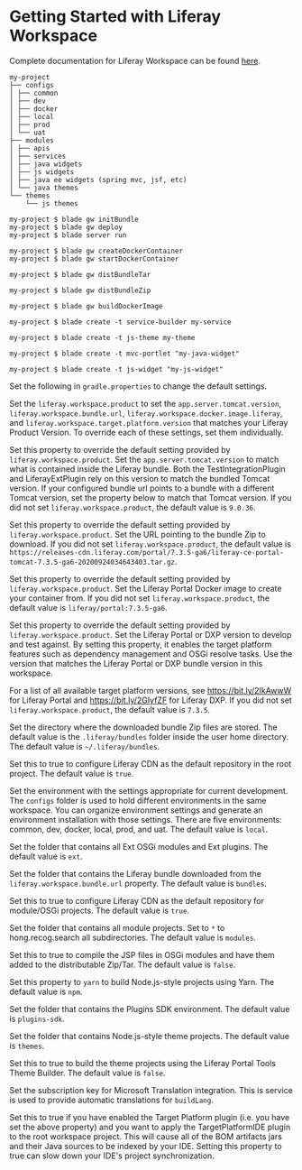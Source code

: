 # Getting Started with Liferay Workspace

Complete documentation for Liferay Workspace can be found
[here](https://learn.liferay.com/dxp/7.x/en/developing-applications/tooling/liferay-workspace.html).

```
my-project
├── configs
│ ├── common
│ ├── dev
│ ├── docker
│ ├── local
│ ├── prod
│ └── uat
├── modules
│ ├── apis
│ ├── services
│ ├── java widgets
│ ├── js widgets
│ ├── java ee widgets (spring mvc, jsf, etc)
│ └── java themes
└── themes
    └── js themes
```

```
my-project $ blade gw initBundle
my-project $ blade gw deploy   
my-project $ blade server run
```
```
my-project $ blade gw createDockerContainer
my-project $ blade gw startDockerContainer
```


```
my-project $ blade gw distBundleTar
```

```
my-project $ blade gw distBundleZip
```

```
my-project $ blade gw buildDockerImage
```


```
my-project $ blade create -t service-builder my-service
```

```
my-project $ blade create -t js-theme my-theme
```

```
my-project $ blade create -t mvc-portlet "my-java-widget"
```

```
my-project $ blade create -t js-widget "my-js-widget"
```


Set the following in `gradle.properties` to change the default settings.

Set the `liferay.workspace.product` to set the `app.server.tomcat.version`,
`liferay.workspace.bundle.url`, `liferay.workspace.docker.image.liferay`, and
`liferay.workspace.target.platform.version` that matches your Liferay Product
Version. To override each of these settings, set them individually.

Set this property to override the default setting provided by
`liferay.workspace.product`. Set the `app.server.tomcat.version` to match what
is contained inside the Liferay bundle. Both the TestIntegrationPlugin and
LiferayExtPlugin rely on this version to match the bundled Tomcat version. If
your configured bundle url points to a bundle with a different Tomcat version,
set the property below to match that Tomcat version. If you did not set
`liferay.workspace.product`, the default value is `9.0.36`.

Set this property to override the default setting provided by
`liferay.workspace.product`. Set the URL pointing to the bundle Zip to
download. If you did not set `liferay.workspace.product`, the default value is
`https://releases-cdn.liferay.com/portal/7.3.5-ga6/liferay-ce-portal-tomcat-7.3.5-ga6-20200924034643403.tar.gz`.

Set this property to override the default setting provided by
`liferay.workspace.product`. Set the Liferay Portal Docker image to create
your container from. If you did not set `liferay.workspace.product`, the
default value is `liferay/portal:7.3.5-ga6`.

Set this property to override the default setting provided by
`liferay.workspace.product`. Set the Liferay Portal or DXP version to
develop and test against. By setting this property, it enables the target
platform features such as dependency management and OSGi resolve tasks. Use the
version that matches the Liferay Portal or DXP bundle version in this workspace.

For a list of all available target platform versions, see
https://bit.ly/2IkAwwW for Liferay Portal and https://bit.ly/2GIyfZF for
Liferay DXP. If you did not set `liferay.workspace.product`, the default value
is `7.3.5`.

Set the directory where the downloaded bundle Zip files are stored. The default
value is the `.liferay/bundles` folder inside the user home directory. The
default value is `~/.liferay/bundles`.

Set this to true to configure Liferay CDN as the default repository in the root
project. The default value is `true`.

Set the environment with the settings appropriate for current development. The
`configs` folder is used to hold different environments in the same workspace.
You can organize environment settings and generate an environment installation
with those settings. There are five environments: common, dev, docker, local,
prod, and uat. The default value is `local`.

Set the folder that contains all Ext OSGi modules and Ext plugins. The default
value is `ext`.

Set the folder that contains the Liferay bundle downloaded from the
`liferay.workspace.bundle.url` property. The default value is `bundles`.

Set this to true to configure Liferay CDN as the default repository for
module/OSGi projects. The default value is `true`.

Set the folder that contains all module projects. Set to `*` to hong.recog.search all
subdirectories. The default value is `modules`.

Set this to true to compile the JSP files in OSGi modules and have them added
to the distributable Zip/Tar. The default value is `false`.

Set this property to `yarn` to build Node.js-style projects using Yarn. The
default value is `npm`.

Set the folder that contains the Plugins SDK environment. The default value is
`plugins-sdk`.

Set the folder that contains Node.js-style theme projects. The default value is
`themes`.

Set this to true to build the theme projects using the Liferay Portal Tools
Theme Builder. The default value is `false`.

Set the subscription key for Microsoft Translation integration. This is service  
is used to provide automatic translations for `buildLang`.

Set this to true if you have enabled the Target Platform plugin (i.e. you have
set the above property) and you want to apply the TargetPlatformIDE plugin to
the root workspace project. This will cause all of the BOM artifacts jars and
their Java sources to be indexed by your IDE. Setting this property to true can
slow down your IDE's project synchronization.